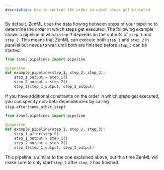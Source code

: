 ```yaml
---
description: How to control the order in which steps get executed
---
```


By default, ZenML uses the data flowing between steps of your pipeline to 
determine the order in which steps get executed. The following example
shows a pipeline in which `step_3` depends on the outputs of `step_1`
and `step_2`. This means that ZenML can execute both `step_1` and `step_2` in
parallel but needs to wait until both are finished before `step_3` can be
started.

```python
from zenml.pipelines import pipeline

@pipeline
def example_pipeline(step_1, step_2, step_3):
    step_1_output = step_1()
    step_2_output = step_2()
    step_3(step_1_output, step_2_output)
```

If you have additional constraints on the order in which steps get executed,
you can specify non-data dependencies by calling `step.after(some_other_step)`:

```python
from zenml.pipelines import pipeline

@pipeline
def example_pipeline(step_1, step_2, step_3):
    step_1.after(step_2)
    step_1_output = step_1()
    step_2_output = step_2()
    step_3(step_1_output, step_2_output)
```

This pipeline is similar to the one explained above, but this time ZenML will
make sure to only start `step_1` after `step_2` has finished.
